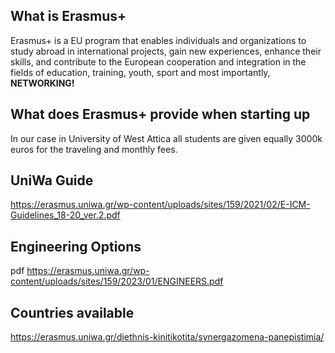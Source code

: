 ## What is Erasmus+

Erasmus+ is a EU program that enables individuals and organizations to study abroad in international projects, gain new experiences, enhance their skills, and contribute to the European cooperation and integration in the fields of education, training, youth,  sport and most importantly, **NETWORKING!**

## What does Erasmus+ provide when starting up

In our case in University of West Attica all students are given equally 3000k euros for the traveling and monthly fees. 

## UniWa Guide

https://erasmus.uniwa.gr/wp-content/uploads/sites/159/2021/02/E-ICM-Guidelines_18-20_ver.2.pdf

## Engineering Options
pdf
https://erasmus.uniwa.gr/wp-content/uploads/sites/159/2023/01/ENGINEERS.pdf

## Countries available

https://erasmus.uniwa.gr/diethnis-kinitikotita/synergazomena-panepistimia/